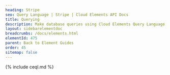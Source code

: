 ```yaml
---
heading: Stripe
seo: Query Language | Stripe | Cloud Elements API Docs
title: Querying
description: Make database queries using Cloud Elements Query Language.
layout: sidebarelementdoc
breadcrumbs: /docs/elements.html
elementId: 475
parent: Back to Element Guides
order: 45
sitemap: false
---
```


{% include ceql.md %}
